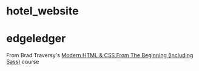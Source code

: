 # hotel_website

# edgeledger

From Brad Traversy's [Modern HTML & CSS From The Beginning (Including Sass)](https://www.udemy.com/course/modern-html-css-from-the-beginning/) course
